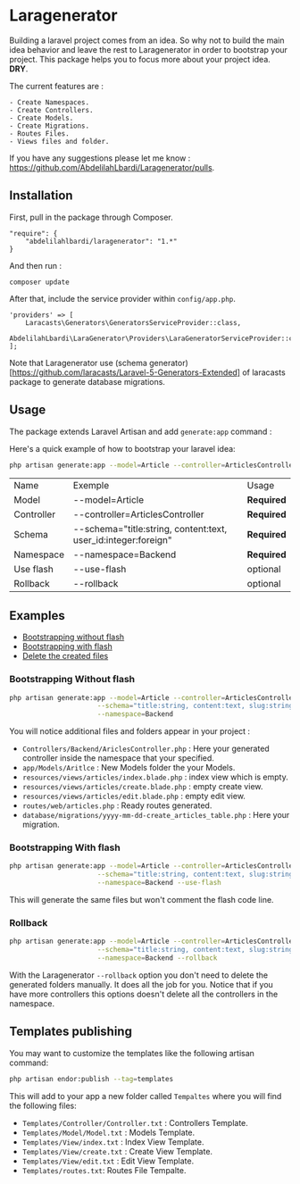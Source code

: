 # Laragenerator

Building a laravel project comes from an idea. So why not to build the main idea behavior and leave the rest to Laragenerator in order to bootstrap your project. 
This package helps you to focus more about your project idea. <b>DRY</b>.

The current features are :
````
- Create Namespaces.
- Create Controllers.
- Create Models.
- Create Migrations.
- Routes Files.
- Views files and folder.
````

If you have any suggestions please let me know : https://github.com/AbdelilahLbardi/Laragenerator/pulls.

## Installation

First, pull in the package through Composer.

```
"require": {
    "abdelilahlbardi/laragenerator": "1.*"
}
```

And then run :

```
composer update
```

After that, include the service provider within `config/app.php`.

```
'providers' => [
    Laracasts\Generators\GeneratorsServiceProvider::class,
    AbdelilahLbardi\LaraGenerator\Providers\LaraGeneratorServiceProvider::class,
];
```

Note that Laragenerator use (schema generator)[https://github.com/laracasts/Laravel-5-Generators-Extended] of laracasts package to generate database migrations.

## Usage

The package extends Laravel Artisan and add `generate:app` command :

Here's a quick example of how to bootstrap your laravel idea:

```bash
php artisan generate:app --model=Article --controller=ArticlesController --schema="title:string, content:text, slug:string:unique, user_id:integer:foreign" --namespace=Backend
```

<table>
	<tr>
		<td>Name</td>
		<td>Exemple</td>
		<td>Usage</td>
	</tr>
	<tr>
		<td>Model</td>
		<td>--model=Article</td>
		<td><b>Required</b></td>
	</tr>
	<tr>
		<td>Controller</td>
		<td>--controller=ArticlesController</td>
		<td><b>Required</b></td>
	</tr>
	<tr>
		<td>Schema</td>
		<td>--schema="title:string, content:text, user_id:integer:foreign"</td>
		<td><b>Required</b></td>
	</tr>
	<tr>
		<td>Namespace</td>
		<td>--namespace=Backend</td>
		<td><b>Required</b></td>
	</tr>
	<tr>
		<td>Use flash</td>
		<td>--use-flash</td>
		<td>optional</td>
	</tr>
	<tr>
		<td>Rollback</td>
		<td>--rollback</td>
		<td>optional</td>
	</tr>
</table>

## Examples

- [Bootstrapping without flash](#bootstrapping-without-flash)
- [Bootstrapping with flash](#bootstrapping-with-flash)
- [Delete the created files](#rollback)


### Bootstrapping Without flash
  ```bash
php artisan generate:app --model=Article --controller=ArticlesController \
                        --schema="title:string, content:text, slug:string:unique, user_id:integer:foreign" \
                        --namespace=Backend
```
You will notice additional files and folders appear in your project :

 - `Controllers/Backend/AriclesController.php` : Here your generated controller inside the namespace that your specified.
 - `app/Models/Aritlce` : New Models folder the your Models.
 - `resources/views/articles/index.blade.php` : index view which is empty.
 - `resources/views/articles/create.blade.php` : empty create view.
 - `resources/views/articles/edit.blade.php` : empty edit view.
 - `routes/web/articles.php` : Ready routes generated.
 - `database/migrations/yyyy-mm-dd-create_articles_table.php` : Here your migration.


### Bootstrapping With flash
  ```bash
php artisan generate:app --model=Article --controller=ArticlesController \
                        --schema="title:string, content:text, slug:string:unique, user_id:integer:foreign" \
                        --namespace=Backend --use-flash
```
This will generate the same files but won't comment the flash code line.

### Rollback

  ```bash
php artisan generate:app --model=Article --controller=ArticlesController \
                        --schema="title:string, content:text, slug:string:unique, user_id:integer:foreign" \
                        --namespace=Backend --rollback
```
With the Laragenerator `--rollback` option you don't need to delete the generated folders manually. It does all the job for you.
Notice that if you have more controllers this options doesn't delete all the controllers in the namespace.

## Templates publishing

You may want to customize the templates like the following artisan command:

```bash
php artisan endor:publish --tag=templates
```

This will add to your app a new folder called `Tempaltes` where you will find the following files:

 - `Templates/Controller/Controller.txt` : Controllers Template.
 - `Templates/Model/Model.txt` : Models Template.
 - `Templates/View/index.txt` : Index View Template.
 - `Templates/View/create.txt` : Create View Template.
 - `Templates/View/edit.txt` : Edit View Template.
 - `Templates/routes.txt`: Routes File Tempalte.
